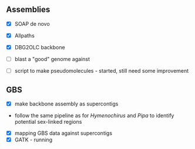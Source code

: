 ## Assemblies

- [x] SOAP de novo
- [x] Allpaths
- [x] DBG2OLC backbone
- [ ] blast a "good" genome against 
- [ ] script to make pseudomolecules - started, still need some improvement 


## GBS

- [x] make backbone assembly as supercontigs
- follow the same pipeline as for *Hymenochirus* and *Pipa* to identify potential sex-linked regions
- [x] mapping GBS data against supercontigs 
- [x] GATK - running
